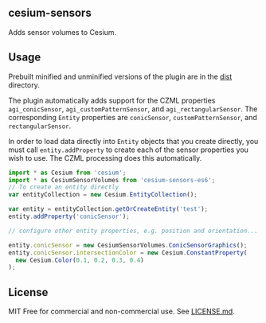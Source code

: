 ## cesium-sensors

Adds sensor volumes to Cesium.

## Usage

Prebuilt minified and unminified versions of the plugin are in the [dist](dist/) directory.

The plugin automatically adds support for the CZML properties `agi_conicSensor`, `agi_customPatternSensor`, and `agi_rectangularSensor`. The corresponding `Entity` properties are `conicSensor`, `customPatternSensor`, and `rectangularSensor`.

In order to load data directly into `Entity` objects that you create directly, you must call `entity.addProperty` to create each of the sensor properties you wish to use. The CZML processing does this automatically.

```js
import * as Cesium from 'cesium';
import * as CesiumSensorVolumes from 'cesium-sensors-es6';
// To create an entity directly
var entityCollection = new Cesium.EntityCollection();

var entity = entityCollection.getOrCreateEntity('test');
entity.addProperty('conicSensor');

// configure other entity properties, e.g. position and orientation...

entity.conicSensor = new CesiumSensorVolumes.ConicSensorGraphics();
entity.conicSensor.intersectionColor = new Cesium.ConstantProperty(
  new Cesium.Color(0.1, 0.2, 0.3, 0.4)
);
```

## License

MIT Free for commercial and non-commercial use. See [LICENSE.md](LICENSE.md).
